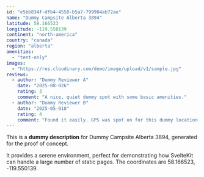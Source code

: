 ```yaml
---
id: "e5bb834f-dfb4-4558-b5a7-799984ab72ae"
name: "Dummy Campsite Alberta 3894"
latitude: 58.166523
longitude: -119.550139
continent: "north-america"
country: "canada"
region: "alberta"
amenities:
  - "tent-only"
images:
  - "https://res.cloudinary.com/demo/image/upload/v1/sample.jpg"
reviews:
  - author: "Dummy Reviewer A"
    date: "2025-08-026"
    rating: 3
    comment: "A nice, quiet dummy spot with some basic amenities."
  - author: "Dummy Reviewer B"
    date: "2025-05-018"
    rating: 4
    comment: "Found it easily. GPS was spot on for this dummy location."
---
```


This is a **dummy description** for Dummy Campsite Alberta 3894, generated for the proof of concept.

It provides a serene environment, perfect for demonstrating how SvelteKit can handle a large number of static pages. The coordinates are 58.166523, -119.550139.
